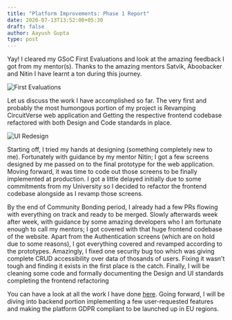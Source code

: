 ```yaml
---
title: "Platform Improvements: Phase 1 Report"
date: 2020-07-13T13:52:00+05:30
draft: false
author: Aayush Gupta
type: post
---
```


Yay! I cleared my GSoC First Evaluations and look at the amazing feedback I got from my mentor(s). Thanks to the amazing mentors Satvik, Aboobacker and Nitin I have learnt a ton during this journey.

![First Evaluations](/img/Aayush_First_Evaluation.PNG)

Let us discuss the work I have accomplished so far.
The very first and probably the most humongous portion of my project is Revamping CircuitVerse web application and Getting the respective frontend codebase refactored with both Design and Code standards in place.

![UI Redesign](/img/HomeScreen_Changes.png)


Starting off, I tried my hands at designing (something completely new to me). Fortunately with guidance by my mentor Nitin; I got a few screens designed by me passed on to the final prototype for the web application.
Moving forward, it was time to code out those screens to be finally implemented at production. I got a little delayed initially due to some commitments from my University so I decided to refactor the frontend codebase alongside as I revamp those screens.

By the end of Community Bonding period, I already had a few PRs flowing with everything on track and ready to be merged.
Slowly afterwards week after week, with guidance by some amazing developers who I am fortunate enough to call my mentors; I got covered with that huge frontend codebase of the website.
Apart from the Authentication screens (which are on hold due to some reasons), I got everything covered and revamped according to the prototypes.
Amazingly, I fixed one security bug too which was giving complete CRUD accessibility over data of thosands of users. Fixing it wasn't tough and finding it exists in the first place is the catch.
Finally, I will be cleaning some code and formally documenting the Design and UI standards completing the frontend refactoring

You can have a look at all the work I have done [here](https://github.com/CircuitVerse/CircuitVerse/pulls?q=is%3Apr+author%3Aaayush-05+).
Going forward, I will be diving into backend portion implementing a few user-requested features and making the platform GDPR compliant to be launched up in EU regions.
